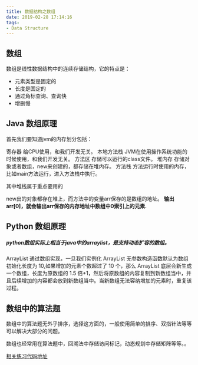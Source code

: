 ```yaml
---
title: 数据结构之数组
date: 2019-02-28 17:14:16
tags:
- Data Structure
---
```


## 数组

数组是线性数据结构中的连续存储结构，它的特点是：

- 元素类型是固定的
- 长度是固定的
- 通过角标查询、查询快
- 增删慢

<!--more-->

## Java 数组原理

首先我们要知道jvm的内存划分包括：

寄存器	给CPU使用，和我们开发无关。
本地方法栈	JVM在使用操作系统功能的时候使用，和我们开发无关。
方法区	存储可以运行的class文件。
堆内存	存储对象或者数组，new来创建的，都存储在堆内存。
方法栈	方法运行时使用的内存，比如main方法运行，进入方法栈中执行。

其中堆栈属于重点要用的

new出的对象都存在堆上，而方法中的变量arr保存的是数组的地址。 **输出arr[0]，就会输出arr保存的内存地址中数组中0索引上的元素.**

## Python 数组原理

##### python数组实际上相当于java中的arraylist，是支持动态扩容的数组。

ArrayList 通过数组实现，一旦我们实例化 ArrayList 无参数构造函数默认为数组初始化长度为 10,如果增加的元素个数超过了 10 个，那么 ArrayList 底层会新生成一个数组，长度为原数组的 1.5 倍+1，然后将原数组的内容复制到新数组当中，并且后续增加的内容都会放到新数组当中。当新数组无法容纳增加的元素时，重复该过程。

## 数组中的算法题

数组中的算法题无外乎排序，选择这方面的，一般使用简单的排序、双指针法等等可以解决大部分的问题。

数组也经常用在算法题中，回溯法中存储访问标记，动态规划中存储矩阵等等。。

[相关练习代码地址](https://github.com/sweetysweets/Algorithm-Python/tree/master/datastructre/array)

